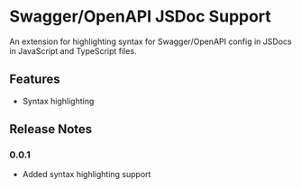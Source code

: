 # Swagger/OpenAPI JSDoc Support
An extension for highlighting syntax for Swagger/OpenAPI config in JSDocs in JavaScript and TypeScript files. 

## Features

- Syntax highlighting 

## Release Notes

### 0.0.1

- Added syntax highlighting support
